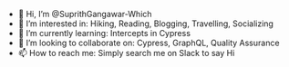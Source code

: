- 👋 Hi, I’m @SuprithGangawar-Which
- 👀 I’m interested in: Hiking, Reading, Blogging, Travelling, Socializing
- 🌱 I’m currently learning: Intercepts in Cypress
- 💞️ I’m looking to collaborate on: Cypress, GraphQL, Quality Assurance
- 📫 How to reach me: Simply search me on Slack to say Hi

<!---
SuprithGangawar-Which/SuprithGangawar-Which is a ✨ special ✨ repository because its `README.md` (this file) appears on your GitHub profile.
You can click the Preview link to take a look at your changes.
--->
